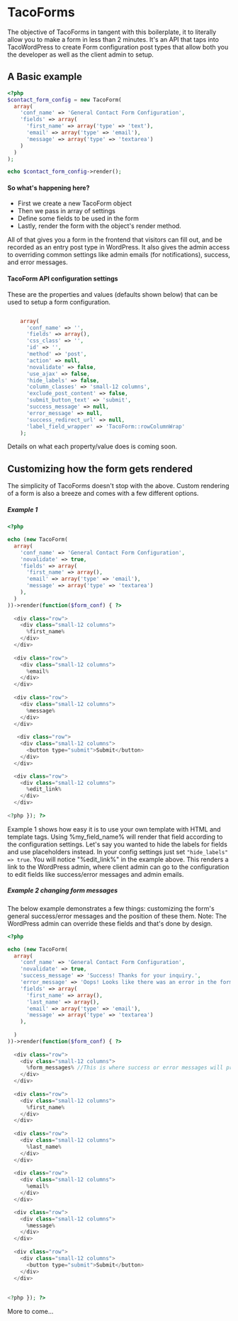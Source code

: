 # TacoForms

The objective of TacoForms in tangent with this boilerplate, it to literally allow you to make a form in less than 2 minutes. It's an API that taps into TacoWordPress to create Form configuration post types that allow both you the developer as well as the client admin to setup.

## A Basic example
```php
<?php
$contact_form_config = new TacoForm(
  array(
    'conf_name' => 'General Contact Form Configuration',
    'fields' => array(
      'first_name' => array('type' => 'text'),
      'email' => array('type' => 'email'),
      'message' => array('type' => 'textarea')
    )
  )
);

echo $contact_form_config->render();
```
#### So what's happening here?
* First we create a new TacoForm object
* Then we pass in array of settings
* Define some fields to be used in the form
* Lastly, render the form with the object's render method.

All of that gives you a form in the frontend that visitors can fill out, and be recorded as an entry post type in WordPress. It also gives the admin access to overriding common settings like admin emails (for notifications), success, and error messages.

#### TacoForm API configuration settings

These are the properties and values (defaults shown below) that can be used to setup a form configuration.

```php

    array(
      'conf_name' => '',
      'fields' => array(), 
      'css_class' => '',
      'id' => '',
      'method' => 'post',
      'action' => null,
      'novalidate' => false,
      'use_ajax' => false,
      'hide_labels' => false,
      'column_classes' => 'small-12 columns',
      'exclude_post_content' => false,
      'submit_button_text' => 'submit',
      'success_message' => null,
      'error_message' => null,
      'success_redirect_url' => null,
      'label_field_wrapper' => 'TacoForm::rowColumnWrap'
    );
```
Details on what each property/value does is coming soon.

## Customizing how the form gets rendered
The simplicity of TacoForms doesn't stop with the above. Custom rendering of a form is also a breeze and comes with a few different options.

##### Example 1 
```php
<?php 

echo (new TacoForm(
  array(
    'conf_name' => 'General Contact Form Configuration',
    'novalidate' => true,
    'fields' => array(
      'first_name' => array(),
      'email' => array('type' => 'email'),
      'message' => array('type' => 'textarea')
    ),
  )
))->render(function($form_conf) { ?>
  
  <div class="row">
    <div class="small-12 columns">
      %first_name%
    </div>
  </div>
  
  <div class="row">
    <div class="small-12 columns">
      %email%
    </div>
  </div>
  
  <div class="row">
    <div class="small-12 columns">
      %message%
    </div>
  </div>
  
   <div class="row">
    <div class="small-12 columns">
      <button type="submit">Submit</button>
    </div>
  </div>

  <div class="row">
    <div class="small-12 columns">
      %edit_link%
    </div>
  </div>
  
<?php }); ?>
```
Example 1 shows how easy it is to use your own template with HTML and template tags. 
Using %my_field_name% will render that field according to the configuration settings. Let's say you wanted to hide the labels for fields and use placeholders instead. In your config settings just set `"hide_labels" => true`.
You will notice "%edit_link%" in the example above. This renders a link to the WordPress admin, where client admin can go to the configuration to edit fields like success/error messages and admin emails.

##### Example 2 changing form messages

The below example demonstrates a few things: customizing the form's general success/error messages and the position of these them. Note: The WordPress admin can override these fields and that's done by design.

```php
<?php 

echo (new TacoForm(
  array(
    'conf_name' => 'General Contact Form Configuration',
    'novalidate' => true,
    'success_message' => 'Success! Thanks for your inquiry.',
    'error_message' => 'Oops! Looks like there was an error in the form. Please correct and try again.'
    'fields' => array(
      'first_name' => array(),
      'last_name' => array(),
      'email' => array('type' => 'email'),
      'message' => array('type' => 'textarea')
    ),
    
  )
))->render(function($form_conf) { ?>
  
  <div class="row">
    <div class="small-12 columns">
      %form_messages% //This is where success or error messages will print
    </div>
  </div>
  
  <div class="row">
    <div class="small-12 columns">
      %first_name%
    </div>
  </div>
  
  <div class="row">
    <div class="small-12 columns">
      %last_name%
    </div>
  </div>
  
  <div class="row">
    <div class="small-12 columns">
      %email%
    </div>
  </div>

  <div class="row">
    <div class="small-12 columns">
      %message%
    </div>
  </div>
  
  <div class="row">
    <div class="small-12 columns">
      <button type="submit">Submit</button>
    </div>
  </div>
  
  
<?php }); ?>
```


More to come...





